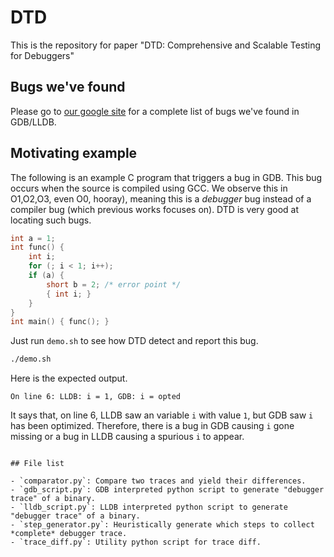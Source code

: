 # DTD
This is the repository for paper "DTD: Comprehensive and Scalable Testing for Debuggers"

## Bugs we've found
Please go to [our google site](https://sites.google.com/view/dtd-supplementary/#h.i3lgdn47onno) for a complete list of bugs we've found in GDB/LLDB.
## Motivating example
The following is an example C program that triggers a bug in GDB.
This bug occurs when the source is compiled using GCC. We observe this in O1,O2,O3, even O0, hooray), meaning this is a *debugger* bug instead of a compiler bug (which previous works focuses on).
DTD is very good at locating such bugs.

```c
int a = 1;
int func() {
    int i;
    for (; i < 1; i++);
    if (a) {
        short b = 2; /* error point */
        { int i; }
    }
}
int main() { func(); }
```

Just run `demo.sh` to see how DTD detect and report this bug.
```bash
./demo.sh
```
Here is the expected output.
```
On line 6: LLDB: i = 1, GDB: i = opted
```

It says that, on line 6, LLDB saw an variable `i` with value `1`, but GDB saw `i` has been optimized. Therefore, there is a bug in GDB causing `i` gone missing or a bug in LLDB causing a spurious `i` to appear.

```

## File list

- `comparator.py`: Compare two traces and yield their differences.
- `gdb_script.py`: GDB interpreted python script to generate "debugger trace" of a binary.
- `lldb_script.py`: LLDB interpreted python script to generate "debugger trace" of a binary.
- `step_generator.py`: Heuristically generate which steps to collect *complete* debugger trace.
- `trace_diff.py`: Utility python script for trace diff.


